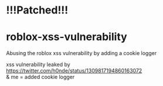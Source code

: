 # !!!Patched!!!

# roblox-xss-vulnerability
Abusing the roblox xss vulnerability by adding a cookie logger

xss vulnerability leaked by https://twitter.com/h0nde/status/1309817194860163072 <br>
& me = added cookie logger
